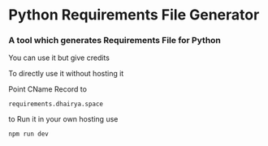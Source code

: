 # Python Requirements File Generator
### A tool which generates Requirements File for Python

You can use it but give credits

To directly use it without hosting it

Point CName Record to
```
requirements.dhairya.space
```

to Run it in your own hosting use

```
npm run dev
```
